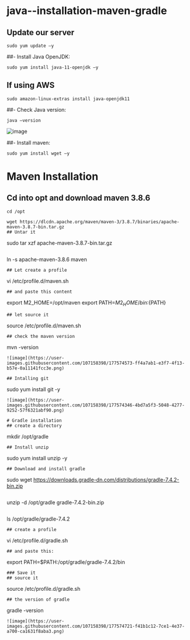 # java--installation-maven-gradle


## Update our server
```
sudo yum update –y
```
##- Install Java OpenJDK:
```
sudo yum install java-11-openjdk –y
```
## If using AWS
```
sudo amazon-linux-extras install java-openjdk11
```
##- Check Java version:
```
java –version
```
![image](https://user-images.githubusercontent.com/107158398/177574144-c881df41-9699-4e6e-aaac-d34819a18a34.png)


##- Install maven:
```
sudo yum install wget –y
```
# Maven Installation
## Cd into opt and download maven 3.8.6
``` 
cd /opt
```
```
wget https://dlcdn.apache.org/maven/maven-3/3.8.7/binaries/apache-maven-3.8.7-bin.tar.gz
## Untar it
```
sudo tar xzf apache-maven-3.8.7-bin.tar.gz
```
```
ln -s apache-maven-3.8.6 maven
```
## Let create a profile
```
vi /etc/profile.d/maven.sh
```
## and paste this content 
```
export M2_HOME=/opt/maven
export PATH=${M2_HOME}/bin:${PATH}
```
## let source it
```
source /etc/profile.d/maven.sh
```
## check the maven version
```
mvn -version
```
![image](https://user-images.githubusercontent.com/107158398/177574573-ff4a7ab1-e3f7-4f13-b57e-0a11141fcc3e.png)

## Intalling git 
```
sudo yum install git -y
```
![image](https://user-images.githubusercontent.com/107158398/177574346-4bd7a5f3-5048-4277-9252-57f6321abf90.png)

# Gradle installation
## create a directory
```
mkdir /opt/gradle
```
## Install unzip
```
sudo yum install unzip -y
```
## Download and install gradle
```
sudo wget https://downloads.gradle-dn.com/distributions/gradle-7.4.2-bin.zip
```
```
unzip -d /opt/gradle gradle-7.4.2-bin.zip
```
```
ls /opt/gradle/gradle-7.4.2
```
## create a profile
```
vi /etc/profile.d/gradle.sh 
```
## and paste this: 
```
export PATH=$PATH:/opt/gradle/gradle-7.4.2/bin
```
### Save it
## source it
```
source /etc/profile.d/gradle.sh
```
## the version of gradle
```
gradle -version
```
![image](https://user-images.githubusercontent.com/107158398/177574721-f41b1c12-7ce1-4e37-a700-ca1631f8aba3.png)

